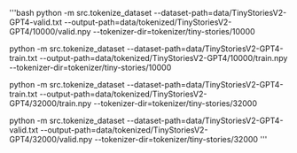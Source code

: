 '''bash
python -m src.tokenize_dataset --dataset-path=data/TinyStoriesV2-GPT4-valid.txt --output-path=data/tokenized/TinyStoriesV2-GPT4/10000/valid.npy --tokenizer-dir=tokenizer/tiny-stories/10000

python -m src.tokenize_dataset --dataset-path=data/TinyStoriesV2-GPT4-train.txt --output-path=data/tokenized/TinyStoriesV2-GPT4/10000/train.npy --tokenizer-dir=tokenizer/tiny-stories/10000

python -m src.tokenize_dataset --dataset-path=data/TinyStoriesV2-GPT4-train.txt --output-path=data/tokenized/TinyStoriesV2-GPT4/32000/train.npy --tokenizer-dir=tokenizer/tiny-stories/32000

python -m src.tokenize_dataset --dataset-path=data/TinyStoriesV2-GPT4-valid.txt --output-path=data/tokenized/TinyStoriesV2-GPT4/32000/valid.npy --tokenizer-dir=tokenizer/tiny-stories/32000
'''